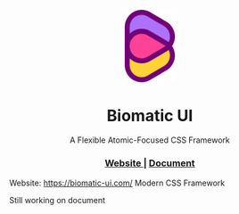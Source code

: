 <p align="center">
  <img width=18% src="https://raw.githubusercontent.com/BioMaRu/biomatic/readme-resource/readme-images/logo.png">
</p>

<h1 align="center">Biomatic UI</h1>
<p align="center">A Flexible Atomic-Focused CSS Framework</p>
<div align="center">
  <h3>
    <a href="https://biomatic-ui.com">
      Website
    </a>
    <span> | </span>
    <a href="https://biomatic-ui.com/document/introduction">
      Document
    </a>
  </h3>
</div>

Website: https://biomatic-ui.com/
Modern CSS Framework

Still working on document
